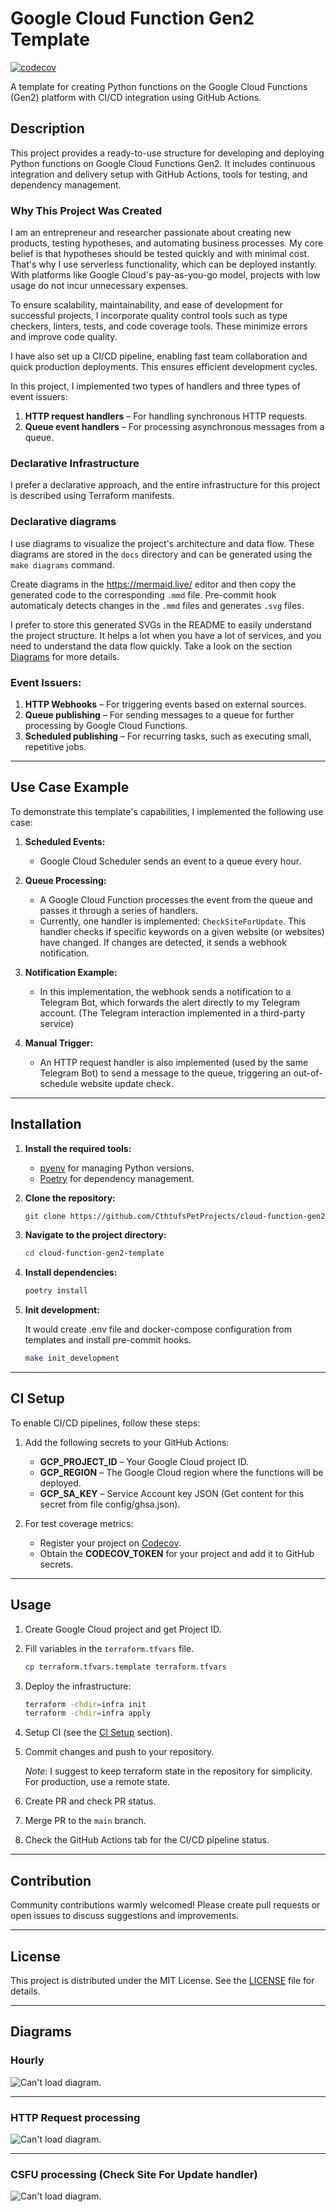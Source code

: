 # Google Cloud Function Gen2 Template
[![codecov](https://codecov.io/github/CthtufsPetProjects/google-cloud-function-gen2-template/branch/main/graph/badge.svg?token=feLHCIidDN)](https://codecov.io/github/CthtufsPetProjects/google-cloud-function-gen2-template)

A template for creating Python functions on the Google Cloud Functions (Gen2) platform with CI/CD integration using GitHub Actions.

## Description

This project provides a ready-to-use structure for developing and deploying Python functions on Google Cloud Functions Gen2. It includes continuous integration and delivery setup with GitHub Actions, tools for testing, and dependency management.

### Why This Project Was Created

I am an entrepreneur and researcher passionate about creating new products, testing hypotheses, and automating business processes. My core belief is that hypotheses should be tested quickly and with minimal cost. That's why I use serverless functionality, which can be deployed instantly. With platforms like Google Cloud's pay-as-you-go model, projects with low usage do not incur unnecessary expenses.

To ensure scalability, maintainability, and ease of development for successful projects, I incorporate quality control tools such as type checkers, linters, tests, and code coverage tools. These minimize errors and improve code quality.

I have also set up a CI/CD pipeline, enabling fast team collaboration and quick production deployments. This ensures efficient development cycles.

In this project, I implemented two types of handlers and three types of event issuers:
1. **HTTP request handlers** – For handling synchronous HTTP requests.
2. **Queue event handlers** – For processing asynchronous messages from a queue.

### Declarative Infrastructure

I prefer a declarative approach, and the entire infrastructure for this project is described using Terraform manifests.

### Declarative diagrams

I use diagrams to visualize the project's architecture and data flow. These diagrams are stored in the `docs` directory and can be generated using the `make diagrams` command.

Create diagrams in the https://mermaid.live/ editor and then copy the generated code to the corresponding `.mmd` file.
Pre-commit hook automaticaly detects changes in the `.mmd` files and generates `.svg` files.

I prefer to store this generated SVGs in the README to easily understand the project structure. It helps a lot when you have a lot of services, and you need to understand the data flow quickly.
Take a look on the section [Diagrams](#diagrams) for more details.

### Event Issuers:
1. **HTTP Webhooks** – For triggering events based on external sources.
2. **Queue publishing** – For sending messages to a queue for further processing by Google Cloud Functions.
3. **Scheduled publishing** – For recurring tasks, such as executing small, repetitive jobs.

---

## Use Case Example

To demonstrate this template's capabilities, I implemented the following use case:

1. **Scheduled Events:**
   - Google Cloud Scheduler sends an event to a queue every hour.

2. **Queue Processing:**
   - A Google Cloud Function processes the event from the queue and passes it through a series of handlers.
   - Currently, one handler is implemented: `CheckSiteForUpdate`. This handler checks if specific keywords on a given website (or websites) have changed. If changes are detected, it sends a webhook notification.

3. **Notification Example:**
   - In this implementation, the webhook sends a notification to a Telegram Bot, which forwards the alert directly to my Telegram account. (The Telegram interaction implemented in a third-party service)

4. **Manual Trigger:**
   - An HTTP request handler is also implemented (used by the same Telegram Bot) to send a message to the queue, triggering an out-of-schedule website update check.

---

## Installation

1. **Install the required tools:**
   - [pyenv](https://github.com/pyenv/pyenv) for managing Python versions.
   - [Poetry](https://python-poetry.org/) for dependency management.

2. **Clone the repository:**
   ```bash
   git clone https://github.com/CthtufsPetProjects/cloud-function-gen2-template.git
   ```

3. **Navigate to the project directory:**
   ```bash
   cd cloud-function-gen2-template
   ```

4. **Install dependencies:**
   ```bash
   poetry install
   ```

5. **Init development:**

   It would create .env file and docker-compose configuration from templates and install pre-commit hooks.
   ```bash
   make init_development
   ```

---

## CI Setup

To enable CI/CD pipelines, follow these steps:

1. Add the following secrets to your GitHub Actions:
   - **GCP_PROJECT_ID** – Your Google Cloud project ID.
   - **GCP_REGION** – The Google Cloud region where the functions will be deployed.
   - **GCP_SA_KEY** – Service Account key JSON (Get content for this secret from file config/ghsa.json).

2. For test coverage metrics:
   - Register your project on [Codecov](https://app.codecov.io/).
   - Obtain the **CODECOV_TOKEN** for your project and add it to GitHub secrets.

---

## Usage
1. Create Google Cloud project and get Project ID.
1. Fill variables in the `terraform.tfvars` file.
   ```bash
   cp terraform.tfvars.template terraform.tfvars
   ```
1. Deploy the infrastructure:
   ```bash
   terraform -chdir=infra init
   terraform -chdir=infra apply
   ```
1. Setup CI (see the [CI Setup](#ci-setup) section).
1. Commit changes and push to your repository.

   *Note*: I suggest to keep terraform state in the repository for simplicity. For production, use a remote state.
1. Create PR and check PR status.
1. Merge PR to the `main` branch.
1. Check the GitHub Actions tab for the CI/CD pipeline status.

---

## Contribution

Community contributions warmly welcomed! Please create pull requests or open issues to discuss suggestions and improvements.

---

## License

This project is distributed under the MIT License. See the [LICENSE](LICENSE) file for details.

---

## Diagrams

### Hourly
![Can't load diagram.](./docs/diagrams/hourly.svg)

---

### HTTP Request processing
![Can't load diagram.](./docs/diagrams/http_request.svg)

---

### CSFU processing (Check Site For Update handler)
![Can't load diagram.](./docs/diagrams/csfu_event_handler.svg)
